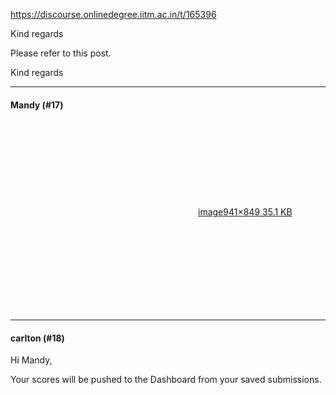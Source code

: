 https://discourse.onlinedegree.iitm.ac.in/t/165396

Kind regards
  </blockquote>
</aside>
<p>Please refer to this post.</p>
<p>Kind regards</p><hr>

<h4>Mandy (#17)</h4>
<p><div class="lightbox-wrapper"><a class="lightbox" data-download-href="/uploads/short-url/d36POZP6aGSBQsL8gJyTyUtRfgv.png?dl=1" href="https://europe1.discourse-cdn.com/flex013/uploads/iitm/original/3X/5/b/5b76445eee9ba8c37095e6283e8a59cdcfa92a63.png" rel="noopener nofollow ugc" title="image"><div class="meta"><svg aria-hidden="true" class="fa d-icon d-icon-far-image svg-icon"><use href="#far-image"></use></svg><span class="filename">image</span><span class="informations">941×849 35.1 KB</span><svg aria-hidden="true" class="fa d-icon d-icon-discourse-expand svg-icon"><use href="#discourse-expand"></use></svg></div></a></div></p><hr>

<h4>carlton (#18)</h4>
<p>Hi Mandy,</p>
<p>Your scores will be pushed to the Dashboard from your saved submissions.